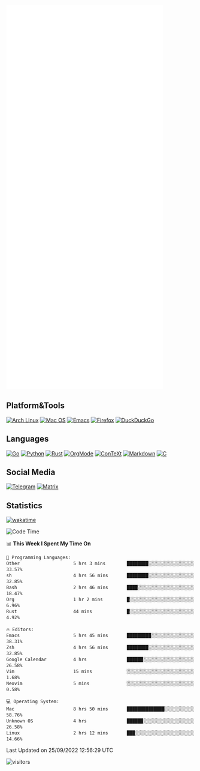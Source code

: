 ![Metrics](https://github.com/SteamedFish/SteamedFish/blob/master/github-metrics.svg)

## Platform&Tools

[![Arch Linux](https://img.shields.io/badge/ArchLinux-1793D1?logo=arch-linux&logoColor=fff&style=flat-square)](https://archlinux.org/)
[![Mac OS](https://img.shields.io/badge/MacOS-000000?style=flat-square&logo=macos&logoColor=F0F0F0)](https://www.apple.com/macos/)
[![Emacs](https://img.shields.io/badge/Emacs-%237F5AB6.svg?&style=flat-square&logo=gnu-emacs&logoColor=white)](https://www.gnu.org/software/emacs/)
[![Firefox](https://img.shields.io/badge/Firefox-FF7139?style=flat-square&logo=Firefox-Browser&logoColor=white)](https://firefox.com/)
[![DuckDuckGo](https://img.shields.io/badge/DuckDuckGo-DE5833?style=flat-square&logo=DuckDuckGo&logoColor=white)](https://duckduckgo.com/)

## Languages

[![Go](https://img.shields.io/badge/Golang-%2300ADD8.svg?style=flat-square&logo=go&logoColor=white)](https://golang.org/)
[![Python](https://img.shields.io/badge/Python-3670A0?style=flat-square&logo=python&logoColor=ffdd54)](https://www.python.org/)
[![Rust](https://img.shields.io/badge/Rust-%23000000.svg?style=flat-square&logo=rust&logoColor=white)](https://www.rust-lang.org/)
[![OrgMode](https://img.shields.io/badge/OrgMode-%23000000.svg?style=flat-square&logo=org&logoColor=white)](https://orgmode.org/)
[![ConTeXt](https://img.shields.io/badge/ConTeXt-%23008080.svg?style=flat-square&logo=latex&logoColor=white)](https://contextgarden.net/)
[![Markdown](https://img.shields.io/badge/MarkDown-%23000000.svg?style=flat-square&logo=markdown&logoColor=white)](https://daringfireball.net/projects/markdown/)
[![C](https://img.shields.io/badge/C-%2300599C.svg?style=flat-square&logo=c&logoColor=white)](https://www.iso.org/standard/74528.html)

## Social Media
[![Telegram](https://img.shields.io/badge/SteamedFish-2CA5E0?style=social&logo=telegram&logoColor=white)](https://t.me/SteamedFish)
[![Matrix](https://img.shields.io/badge/SteamedFish-2CA5E0?style=social&logo=matrix&logoColor=black)](https://matrix.to/#/@i:steamedfish.org)

## Statistics
[![wakatime](https://wakatime.com/badge/user/168280d6-fcf2-4b4f-ad3a-dc4612f35b38.svg)](https://wakatime.com/@168280d6-fcf2-4b4f-ad3a-dc4612f35b38)

<!--START_SECTION:waka-->
![Code Time](http://img.shields.io/badge/Code%20Time-2%2C023%20hrs%2010%20mins-blue)

📊 **This Week I Spent My Time On** 

```text
💬 Programming Languages: 
Other                    5 hrs 3 mins        ████████░░░░░░░░░░░░░░░░░   33.57% 
sh                       4 hrs 56 mins       ████████░░░░░░░░░░░░░░░░░   32.85% 
Bash                     2 hrs 46 mins       ████░░░░░░░░░░░░░░░░░░░░░   18.47% 
Org                      1 hr 2 mins         █░░░░░░░░░░░░░░░░░░░░░░░░   6.96% 
Rust                     44 mins             █░░░░░░░░░░░░░░░░░░░░░░░░   4.92%

🔥 Editors: 
Emacs                    5 hrs 45 mins       █████████░░░░░░░░░░░░░░░░   38.31% 
Zsh                      4 hrs 56 mins       ████████░░░░░░░░░░░░░░░░░   32.85% 
Google Calendar          4 hrs               ██████░░░░░░░░░░░░░░░░░░░   26.58% 
Vim                      15 mins             ░░░░░░░░░░░░░░░░░░░░░░░░░   1.68% 
Neovim                   5 mins              ░░░░░░░░░░░░░░░░░░░░░░░░░   0.58%

💻 Operating System: 
Mac                      8 hrs 50 mins       ██████████████░░░░░░░░░░░   58.76% 
Unknown OS               4 hrs               ██████░░░░░░░░░░░░░░░░░░░   26.58% 
Linux                    2 hrs 12 mins       ███░░░░░░░░░░░░░░░░░░░░░░   14.66%

```


 Last Updated on 25/09/2022 12:56:29 UTC
<!--END_SECTION:waka-->

![visitors](https://visitor-badge.laobi.icu/badge?page_id=SteamedFish.SteamedFish)
